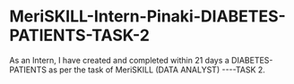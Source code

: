 # MeriSKILL-Intern-Pinaki-DIABETES-PATIENTS-TASK-2
As an Intern, I have created and completed within 21 days a DIABETES-PATIENTS as per the task of MeriSKILL (DATA ANALYST) ----TASK 2.
